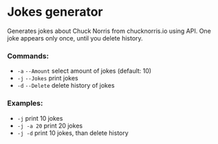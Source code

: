 # Jokes generator
Generates jokes about Chuck Norris from chucknorris.io using API. One joke appears only once, until you delete history.

### Commands:

- `-a` `--Amount` select amount of jokes (default: 10)
- `-j` `--Jokes` print jokes
- `-d` `--Delete` delete history of jokes

### Examples:

- `-j` print 10 jokes
- `-j -a 20` print 20 jokes
- `-j -d` print 10 jokes, than delete history